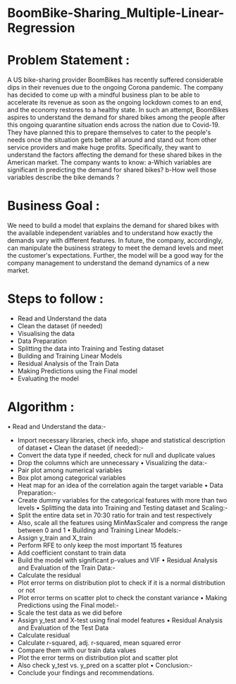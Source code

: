 # BoomBike-Sharing_Multiple-Linear-Regression
# Problem Statement :
A US bike-sharing provider BoomBikes has recently suffered considerable dips in their revenues due to the ongoing Corona pandemic. The company has decided to come up with a mindful business plan to be able to accelerate its revenue as soon as the ongoing lockdown comes to an end, and the economy restores to a healthy state.  In such an attempt, BoomBikes aspires to understand the demand for shared bikes among the people after this ongoing quarantine situation ends across the nation due to Covid-19. They have planned this to prepare themselves to cater to the people's needs once the situation gets better all around and stand out from other service providers and make huge profits.  Specifically, they want to understand the factors affecting the demand for these shared bikes in the American market. The company wants to know:  a-Which variables are significant in predicting the demand for shared bikes? b-How well those variables describe the bike demands ?
# Business Goal :
We need to build a model that explains the demand for shared bikes with the available independent variables and to understand how exactly the demands vary with different features. In future, the company, accordingly, can manipulate the business strategy to meet the demand levels and meet the customer's expectations. Further, the model will be a good way for the company management to understand the demand dynamics of a new market.
# Steps to follow :
- Read and Understand the data
- Clean the dataset (if needed)
- Visualising the data
- Data Preparation
- Splitting the data into Training and Testing dataset
- Building and Training Linear Models
- Residual Analysis of the Train Data
- Making Predictions using the Final model
- Evaluating the model
# Algorithm :
• Read and Understand the data:-
   - Import necessary libraries, check info, shape and statistical description of
     dataset
• Clean the dataset (if needed):-
   - Convert the data type if needed, check for null and duplicate values
   - Drop the columns which are unnecessary
• Visualizing the data:-
   - Pair plot among numerical variables
   - Box plot among categorical variables
   - Heat map for an idea of the correlation again the target variable
• Data Preparation:-
   - Create dummy variables for the categorical features with more than two levels
• Splitting the data into Training and Testing dataset and Scaling:-
   - Split the entire data set in 70:30 ratio for train and test respectively
   - Also, scale all the features using MinMaxScaler and compress the range
     between 0 and 1
• Building and Training Linear Models:-
   - Assign y_train and X_train
   - Perform RFE to only keep the most important 15 features
   - Add coefficient constant to train data
   - Build the model with significant p-values and VIF
• Residual Analysis and Evaluation of the Train Data:-
   - Calculate the residual
   - Plot error terms on distribution plot to check if it is a normal distribution or not
   - Plot error terms on scatter plot to check the constant variance
• Making Predictions using the Final model:-
   - Scale the test data as we did before
   - Assign y_test and X-test using final model features
• Residual Analysis and Evaluation of the Test Data
   - Calculate residual
   - Calculate r-squared, adj. r-squared, mean squared error
   - Compare them with our train data values
   - Plot the error terms on distribution plot and scatter plot
   - Also check y_test vs. y_pred on a scatter plot
• Conclusion:-
   - Conclude your findings and recommendations.
